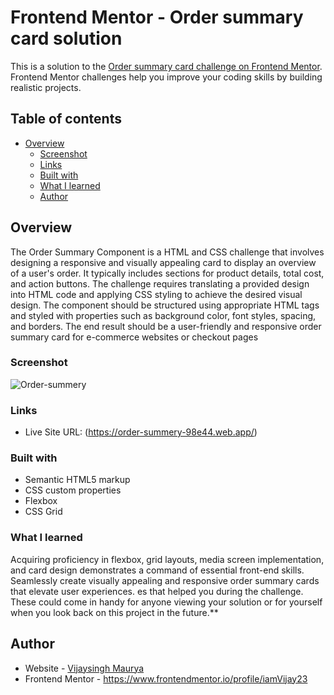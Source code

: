 # Frontend Mentor - Order summary card solution

This is a solution to the [Order summary card challenge on Frontend Mentor](https://www.frontendmentor.io/challenges/order-summary-component-QlPmajDUj). Frontend Mentor challenges help you improve your coding skills by building realistic projects. 

## Table of contents

- [Overview](#overview)
  - [Screenshot](#screenshot)
  - [Links](#links)
  - [Built with](#built-with)
  - [What I learned](#what-i-learned)
  -  [Author](#author)


## Overview
The Order Summary Component is a HTML and CSS challenge that involves designing a responsive and visually appealing card to display an overview of a user's order. It typically includes sections for product details, total cost, and action buttons. The challenge requires translating a provided design into HTML code and applying CSS styling to achieve the desired visual design. The component should be structured using appropriate HTML tags and styled with properties such as background color, font styles, spacing, and borders. The end result should be a user-friendly and responsive order summary card for e-commerce websites or checkout pages

### Screenshot

![Order-summery](https://github.com/iamVijay23/Order-Summery/assets/52886042/d6175cd8-cc37-42e5-85cd-35e918bdd4de)

### Links
- Live Site URL: (https://order-summery-98e44.web.app/)

### Built with

- Semantic HTML5 markup
- CSS custom properties
- Flexbox
- CSS Grid

### What I learned

Acquiring proficiency in flexbox, grid layouts, media screen implementation, and card design demonstrates a command of essential front-end skills. Seamlessly create visually appealing and responsive order summary cards that elevate user experiences.
es that helped you during the challenge. These could come in handy for anyone viewing your solution or for yourself when you look back on this project in the future.**

## Author

- Website - [Vijaysingh Maurya](https://order-summery-98e44.web.app/)
- Frontend Mentor - https://www.frontendmentor.io/profile/iamVijay23


